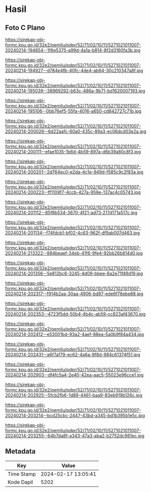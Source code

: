 # Hasil

## Foto C Plano

https://sirekap-obj-formc.kpu.go.id/32e2/pemilu/pdpr/52/71/02/10/11/5271021011007-20240214-194854--1f6e5375-a99d-4a1a-b814-8f2d3160fa3b.jpg

https://sirekap-obj-formc.kpu.go.id/32e2/pemilu/pdpr/52/71/02/10/11/5271021011007-20240214-194927--d784e4fb-40fc-4de4-ab64-30c210347a8f.jpg

https://sirekap-obj-formc.kpu.go.id/32e2/pemilu/pdpr/52/71/02/10/11/5271021011007-20240214-195039--38969292-b63c-486a-9b71-bd1620007193.jpg

https://sirekap-obj-formc.kpu.go.id/32e2/pemilu/pdpr/52/71/02/10/11/5271021011007-20240214-195106--0bb76ef5-55fa-4016-a650-cd842727c71b.jpg

https://sirekap-obj-formc.kpu.go.id/32e2/pemilu/pdpr/52/71/02/10/11/5271021011007-20240214-200026--6d22aafc-60a0-435c-89a3-ec06dcd03e2a.jpg

https://sirekap-obj-formc.kpu.go.id/32e2/pemilu/pdpr/52/71/02/10/11/5271021011007-20240214-200111--efae1035-1b6d-4b59-897a-d6b39a80c8f3.jpg

https://sirekap-obj-formc.kpu.go.id/32e2/pemilu/pdpr/52/71/02/10/11/5271021011007-20240214-200201--2d764ec0-e2da-4c1e-949d-f585c9c2f83a.jpg

https://sirekap-obj-formc.kpu.go.id/32e2/pemilu/pdpr/52/71/02/10/11/5271021011007-20240214-200223--ff1109f7-4ccb-427a-959e-137ac4c05743.jpg

https://sirekap-obj-formc.kpu.go.id/32e2/pemilu/pdpr/52/71/02/10/11/5271021011007-20240214-201112--85f8b534-3670-4f21-ad73-217d171a517c.jpg

https://sirekap-obj-formc.kpu.go.id/32e2/pemilu/pdpr/52/71/02/10/11/5271021011007-20240214-201134--f74fdcb1-bf02-4c63-962f-df9ab007d463.jpg

https://sirekap-obj-formc.kpu.go.id/32e2/pemilu/pdpr/52/71/02/10/11/5271021011007-20240214-213322--884beaef-34eb-41f6-9fe4-92bb26b814d0.jpg

https://sirekap-obj-formc.kpu.go.id/32e2/pemilu/pdpr/52/71/02/10/11/5271021011007-20240214-201356--5e812bc6-3245-4d09-bbee-6a2e71f49d19.jpg

https://sirekap-obj-formc.kpu.go.id/32e2/pemilu/pdpr/52/71/02/10/11/5271021011007-20240214-202317--f914b2aa-30aa-4906-bd97-ede6f78ebe88.jpg

https://sirekap-obj-formc.kpu.go.id/32e2/pemilu/pdpr/52/71/02/10/11/5271021011007-20240214-202353--4723f5dd-50b4-4b4c-ab59-cc823af43670.jpg

https://sirekap-obj-formc.kpu.go.id/32e2/pemilu/pdpr/52/71/02/10/11/5271021011007-20240214-202412--e53001bd-93a2-4aef-88ea-5a0b9f84a434.jpg

https://sirekap-obj-formc.kpu.go.id/32e2/pemilu/pdpr/52/71/02/10/11/5271021011007-20240214-202431--a6f7af79-ec62-4a6a-8f8d-984c61374f51.jpg

https://sirekap-obj-formc.kpu.go.id/32e2/pemilu/pdpr/52/71/02/10/11/5271021011007-20240214-202903--df4fc5a4-2e40-42ea-aac5-55023e96cce1.jpg

https://sirekap-obj-formc.kpu.go.id/32e2/pemilu/pdpr/52/71/02/10/11/5271021011007-20240214-202925--5fcb2fb6-1d89-4461-baa9-83eb919b126c.jpg

https://sirekap-obj-formc.kpu.go.id/32e2/pemilu/pdpr/52/71/02/10/11/5271021011007-20240214-203214--bcd25cbc-2447-43bd-a345-bd1b395b1e5c.jpg

https://sirekap-obj-formc.kpu.go.id/32e2/pemilu/pdpr/52/71/02/10/11/5271021011007-20240214-203255--64b7da8f-a343-47a3-aba2-b2752dc981ec.jpg


## Metadata

| Key        | Value               |
| ---------- | ------------------- |
| Time Stamp | 2024-02-17 13:05:41 |
| Kode Dapil | 5202                |



